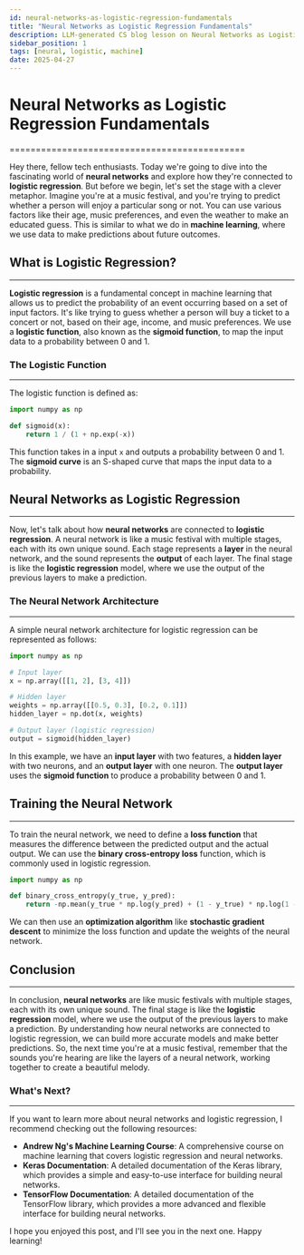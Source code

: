 ```yaml
---
id: neural-networks-as-logistic-regression-fundamentals
title: "Neural Networks as Logistic Regression Fundamentals"
description: LLM-generated CS blog lesson on Neural Networks as Logistic Regression Fundamentals.
sidebar_position: 1
tags: [neural, logistic, machine]
date: 2025-04-27
---
```


# Neural Networks as Logistic Regression Fundamentals
=============================================

Hey there, fellow tech enthusiasts. Today we're going to dive into the fascinating world of **neural networks** and explore how they're connected to **logistic regression**. But before we begin, let's set the stage with a clever metaphor. Imagine you're at a music festival, and you're trying to predict whether a person will enjoy a particular song or not. You can use various factors like their age, music preferences, and even the weather to make an educated guess. This is similar to what we do in **machine learning**, where we use data to make predictions about future outcomes.

## What is Logistic Regression?
---------------------------

**Logistic regression** is a fundamental concept in machine learning that allows us to predict the probability of an event occurring based on a set of input factors. It's like trying to guess whether a person will buy a ticket to a concert or not, based on their age, income, and music preferences. We use a **logistic function**, also known as the **sigmoid function**, to map the input data to a probability between 0 and 1.

### The Logistic Function
------------------------

The logistic function is defined as:

```python
import numpy as np

def sigmoid(x):
    return 1 / (1 + np.exp(-x))
```

This function takes in a input `x` and outputs a probability between 0 and 1. The **sigmoid curve** is an S-shaped curve that maps the input data to a probability.

## Neural Networks as Logistic Regression
--------------------------------------

Now, let's talk about how **neural networks** are connected to **logistic regression**. A neural network is like a music festival with multiple stages, each with its own unique sound. Each stage represents a **layer** in the neural network, and the sound represents the **output** of each layer. The final stage is like the **logistic regression** model, where we use the output of the previous layers to make a prediction.

### The Neural Network Architecture
---------------------------------

A simple neural network architecture for logistic regression can be represented as follows:

```python
import numpy as np

# Input layer
x = np.array([[1, 2], [3, 4]])

# Hidden layer
weights = np.array([[0.5, 0.3], [0.2, 0.1]])
hidden_layer = np.dot(x, weights)

# Output layer (logistic regression)
output = sigmoid(hidden_layer)
```

In this example, we have an **input layer** with two features, a **hidden layer** with two neurons, and an **output layer** with one neuron. The **output layer** uses the **sigmoid function** to produce a probability between 0 and 1.

## Training the Neural Network
------------------------------

To train the neural network, we need to define a **loss function** that measures the difference between the predicted output and the actual output. We can use the **binary cross-entropy loss** function, which is commonly used in logistic regression.

```python
import numpy as np

def binary_cross_entropy(y_true, y_pred):
    return -np.mean(y_true * np.log(y_pred) + (1 - y_true) * np.log(1 - y_pred))
```

We can then use an **optimization algorithm** like **stochastic gradient descent** to minimize the loss function and update the weights of the neural network.

## Conclusion
----------

In conclusion, **neural networks** are like music festivals with multiple stages, each with its own unique sound. The final stage is like the **logistic regression** model, where we use the output of the previous layers to make a prediction. By understanding how neural networks are connected to logistic regression, we can build more accurate models and make better predictions. So, the next time you're at a music festival, remember that the sounds you're hearing are like the layers of a neural network, working together to create a beautiful melody.

### What's Next?
----------------

If you want to learn more about neural networks and logistic regression, I recommend checking out the following resources:

* **Andrew Ng's Machine Learning Course**: A comprehensive course on machine learning that covers logistic regression and neural networks.
* **Keras Documentation**: A detailed documentation of the Keras library, which provides a simple and easy-to-use interface for building neural networks.
* **TensorFlow Documentation**: A detailed documentation of the TensorFlow library, which provides a more advanced and flexible interface for building neural networks.

I hope you enjoyed this post, and I'll see you in the next one. Happy learning!
